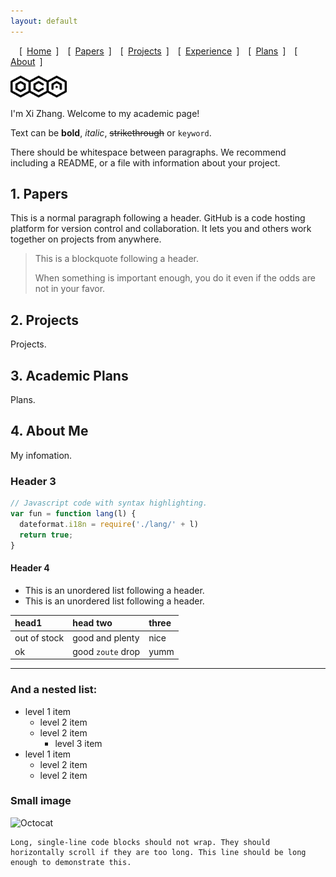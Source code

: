 ```yaml
---
layout: default
---
```


&emsp;[&ensp;[Home](./index.html)&ensp;]&emsp;[&ensp;[Papers](./papers.html)&ensp;]&emsp;[&ensp;[Projects](./projects.html)&ensp;]&emsp;[&ensp;[Experience](./experience.html)&ensp;]&emsp;[&ensp;[Plans](./plans.html)&ensp;]&emsp;[&ensp;[About](./about.html)&ensp;]&emsp;

<img src="ocas-logo.png" title="logo" height="35" width="90">

I'm Xi Zhang. Welcome to my academic page!

Text can be **bold**, _italic_, ~~strikethrough~~ or `keyword`.

There should be whitespace between paragraphs. We recommend including a README, or a file with information about your project.

## 1. Papers

This is a normal paragraph following a header. GitHub is a code hosting platform for version control and collaboration. It lets you and others work together on projects from anywhere.

> This is a blockquote following a header.
>
> When something is important enough, you do it even if the odds are not in your favor.

## 2. Projects

Projects.

## 3. Academic Plans

Plans.

## 4. About Me

My infomation.

### Header 3

```js
// Javascript code with syntax highlighting.
var fun = function lang(l) {
  dateformat.i18n = require('./lang/' + l)
  return true;
}
```

#### Header 4

*   This is an unordered list following a header.
*   This is an unordered list following a header.

| head1        | head two          | three |
|:-------------|:------------------|:------|
| out of stock | good and plenty   | nice  |
| ok           | good `zoute` drop | yumm  |

---

### And a nested list:

- level 1 item
  - level 2 item
  - level 2 item
    - level 3 item
- level 1 item
  - level 2 item
  - level 2 item

### Small image

![Octocat](https://github.githubassets.com/images/icons/emoji/octocat.png)

```
Long, single-line code blocks should not wrap. They should horizontally scroll if they are too long. This line should be long enough to demonstrate this.
```
